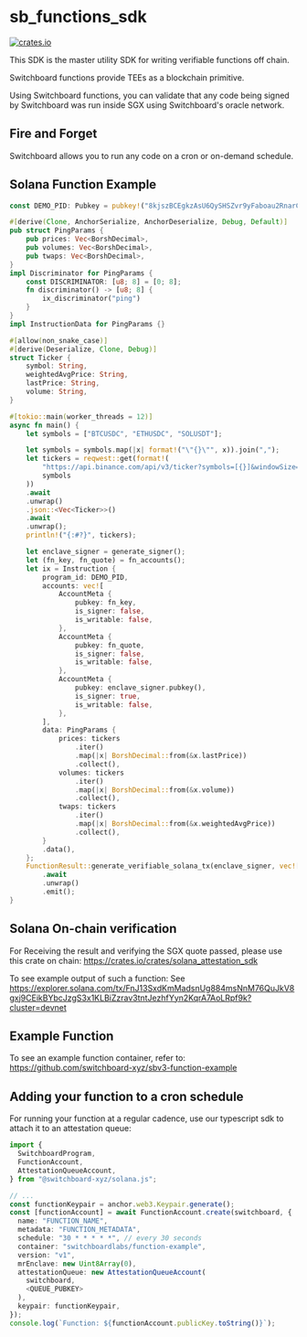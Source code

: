 # sb_functions_sdk
[![crates.io](https://img.shields.io/crates/v/my_library.svg)](https://crates.io/crates/sb_functions_sdk)


This SDK is the master utility SDK for writing verifiable functions off chain.

Switchboard functions provide TEEs as a blockchain primitive.

Using Switchboard functions, you can validate that any code being signed by
Switchboard was run inside SGX using Switchboard's oracle network.

## Fire and Forget

Switchboard allows you to run any code on a cron or on-demand schedule.

## Solana Function Example

``` rust
const DEMO_PID: Pubkey = pubkey!("8kjszBCEgkzAsU6QySHSZvr9yFaboau2RnarCQFFvasS");

#[derive(Clone, AnchorSerialize, AnchorDeserialize, Debug, Default)]
pub struct PingParams {
    pub prices: Vec<BorshDecimal>,
    pub volumes: Vec<BorshDecimal>,
    pub twaps: Vec<BorshDecimal>,
}
impl Discriminator for PingParams {
    const DISCRIMINATOR: [u8; 8] = [0; 8];
    fn discriminator() -> [u8; 8] {
        ix_discriminator("ping")
    }
}
impl InstructionData for PingParams {}

#[allow(non_snake_case)]
#[derive(Deserialize, Clone, Debug)]
struct Ticker {
    symbol: String,
    weightedAvgPrice: String,
    lastPrice: String,
    volume: String,
}

#[tokio::main(worker_threads = 12)]
async fn main() {
    let symbols = ["BTCUSDC", "ETHUSDC", "SOLUSDT"];

    let symbols = symbols.map(|x| format!("\"{}\"", x)).join(",");
    let tickers = reqwest::get(format!(
        "https://api.binance.com/api/v3/ticker?symbols=[{}]&windowSize=1h",
        symbols
    ))
    .await
    .unwrap()
    .json::<Vec<Ticker>>()
    .await
    .unwrap();
    println!("{:#?}", tickers);

    let enclave_signer = generate_signer();
    let (fn_key, fn_quote) = fn_accounts();
    let ix = Instruction {
        program_id: DEMO_PID,
        accounts: vec![
            AccountMeta {
                pubkey: fn_key,
                is_signer: false,
                is_writable: false,
            },
            AccountMeta {
                pubkey: fn_quote,
                is_signer: false,
                is_writable: false,
            },
            AccountMeta {
                pubkey: enclave_signer.pubkey(),
                is_signer: true,
                is_writable: false,
            },
        ],
        data: PingParams {
            prices: tickers
                .iter()
                .map(|x| BorshDecimal::from(&x.lastPrice))
                .collect(),
            volumes: tickers
                .iter()
                .map(|x| BorshDecimal::from(&x.volume))
                .collect(),
            twaps: tickers
                .iter()
                .map(|x| BorshDecimal::from(&x.weightedAvgPrice))
                .collect(),
        }
        .data(),
    };
    FunctionResult::generate_verifiable_solana_tx(enclave_signer, vec![ix])
        .await
        .unwrap()
        .emit();
}
```

## Solana On-chain verification

For Receiving the result and verifying the SGX quote passed, please use this crate on chain:
<a href="https://crates.io/crates/solana_attestation_sdk">https://crates.io/crates/solana_attestation_sdk</a>

To see example output of such a function: See https://explorer.solana.com/tx/FnJ13SxdKmMadsnUg884msNnM76QuJkV8gxj9CEikBYbcJzgS3x1KLBiZzrav3tntJezhfYyn2KqrA7AoLRpf9k?cluster=devnet


## Example Function

To see an example function container, refer to: https://github.com/switchboard-xyz/sbv3-function-example

## Adding your function to a cron schedule

For running your function at a regular cadence, use our typescript sdk to attach it to an attestation queue:

``` Typescript
import {
  SwitchboardProgram,
  FunctionAccount,
  AttestationQueueAccount,
} from "@switchboard-xyz/solana.js";

// ...
const functionKeypair = anchor.web3.Keypair.generate();
const [functionAccount] = await FunctionAccount.create(switchboard, {
  name: "FUNCTION_NAME",
  metadata: "FUNCTION_METADATA",
  schedule: "30 * * * * *", // every 30 seconds
  container: "switchboardlabs/function-example",
  version: "v1",
  mrEnclave: new Uint8Array(0),
  attestationQueue: new AttestationQueueAccount(
    switchboard,
    <QUEUE_PUBKEY>
  ),
  keypair: functionKeypair,
});
console.log(`Function: ${functionAccount.publicKey.toString()}`);
```
